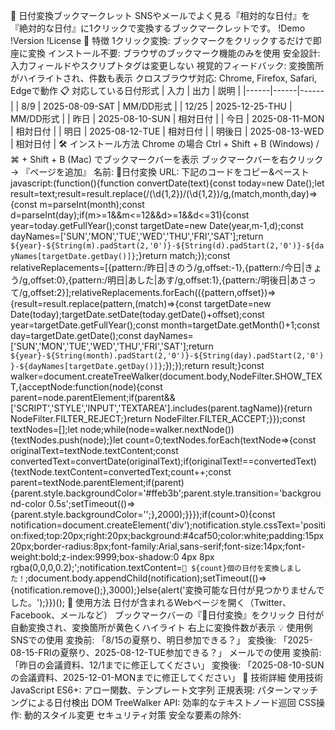 📅 日付変換ブックマークレット
SNSやメールでよく見る『相対的な日付』を『絶対的な日付』に1クリックで変換するブックマークレットです。
!Demo
!Version
!License
🚀 特徴
1クリック変換: ブックマークをクリックするだけで即座に変換
インストール不要: ブラウザのブックマーク機能のみを使用
安全設計: 入力フィールドやスクリプトタグは変更しない
視覚的フィードバック: 変換箇所がハイライトされ、件数も表示
クロスブラウザ対応: Chrome, Firefox, Safari, Edgeで動作
📋 対応している日付形式
| 入力 | 出力 | 説明 |
|------|------|------|
| 8/9 | 2025-08-09-SAT | MM/DD形式 |
| 12/25 | 2025-12-25-THU | MM/DD形式 |
| 昨日 | 2025-08-10-SUN | 相対日付 |
| 今日 | 2025-08-11-MON | 相対日付 |
| 明日 | 2025-08-12-TUE | 相対日付 |
| 明後日 | 2025-08-13-WED | 相対日付 |
🛠️ インストール方法
Chrome の場合
Ctrl + Shift + B (Windows) / ⌘ + Shift + B (Mac) でブックマークバーを表示
ブックマークバーを右クリック → 『ページを追加』
名前: 📅日付変換
URL: 下記のコードをコピー&ペースト
javascript:(function(){function convertDate(text){const today=new Date();let result=text;result=result.replace(/(\d{1,2})\/(\d{1,2})/g,(match,month,day)=>{const m=parseInt(month);const d=parseInt(day);if(m>=1&&m<=12&&d>=1&&d<=31){const year=today.getFullYear();const targetDate=new Date(year,m-1,d);const dayNames=['SUN','MON','TUE','WED','THU','FRI','SAT'];return `${year}-${String(m).padStart(2,'0')}-${String(d).padStart(2,'0')}-${dayNames[targetDate.getDay()]}`;}return match;});const relativeReplacements=[{pattern:/昨日|きのう/g,offset:-1},{pattern:/今日|きょう/g,offset:0},{pattern:/明日|あした|あす/g,offset:1},{pattern:/明後日|あさって/g,offset:2}];relativeReplacements.forEach(({pattern,offset})=>{result=result.replace(pattern,(match)=>{const targetDate=new Date(today);targetDate.setDate(today.getDate()+offset);const year=targetDate.getFullYear();const month=targetDate.getMonth()+1;const day=targetDate.getDate();const dayNames=['SUN','MON','TUE','WED','THU','FRI','SAT'];return `${year}-${String(month).padStart(2,'0')}-${String(day).padStart(2,'0')}-${dayNames[targetDate.getDay()]}`;});});return result;}const walker=document.createTreeWalker(document.body,NodeFilter.SHOW_TEXT,{acceptNode:function(node){const parent=node.parentElement;if(parent&&['SCRIPT','STYLE','INPUT','TEXTAREA'].includes(parent.tagName)){return NodeFilter.FILTER_REJECT;}return NodeFilter.FILTER_ACCEPT;}});const textNodes=[];let node;while(node=walker.nextNode()){textNodes.push(node);}let count=0;textNodes.forEach(textNode=>{const originalText=textNode.textContent;const convertedText=convertDate(originalText);if(originalText!==convertedText){textNode.textContent=convertedText;count++;const parent=textNode.parentElement;if(parent){parent.style.backgroundColor='#ffeb3b';parent.style.transition='background-color 0.5s';setTimeout(()=>{parent.style.backgroundColor='';},2000);}}});if(count>0){const notification=document.createElement('div');notification.style.cssText='position:fixed;top:20px;right:20px;background:#4caf50;color:white;padding:15px 20px;border-radius:8px;font-family:Arial,sans-serif;font-size:14px;font-weight:bold;z-index:9999;box-shadow:0 4px 8px rgba(0,0,0,0.2);';notification.textContent=`📅 ${count}個の日付を変換しました！`;document.body.appendChild(notification);setTimeout(()=>{notification.remove();},3000);}else{alert('変換可能な日付が見つかりませんでした。');}})();
📱 使用方法
日付が含まれるWebページを開く（Twitter、Facebook、メールなど）
ブックマークバーの『📅日付変換』をクリック
日付が自動変換され、変換箇所が黄色くハイライト
右上に変換件数が表示
💡 使用例
SNSでの使用
変換前: 「8/15の夏祭り、明日参加できる？」
変換後: 「2025-08-15-FRIの夏祭り、2025-08-12-TUE参加できる？」
メールでの使用
変換前: 「昨日の会議資料、12/1までに修正してください」
変換後: 「2025-08-10-SUNの会議資料、2025-12-01-MONまでに修正してください」
🔧 技術詳細
使用技術
JavaScript ES6+: アロー関数、テンプレート文字列
正規表現: パターンマッチングによる日付検出
DOM TreeWalker API: 効率的なテキストノード巡回
CSS操作: 動的スタイル変更
セキュリティ対策
安全な要素の除外: <script>, <style>, <input>, <textarea> は変換対象外
入力フィールド保護: ユーザーの入力データは変更しない
エラーハンドリング: 無効な日付は変換しない
🌐 対応ブラウザ
✅ Google Chrome
✅ Mozilla Firefox  
✅ Safari
✅ Microsoft Edge
📊 開発統計
開発時間: 7時間7分
開発日: 2025年8月11日
コード行数: 約100行（圧縮版）
対応日付形式: 6種類
🤝 貢献
プルリクエストやイシューの報告を歓迎します！
このリポジトリをフォーク
フィーチャーブランチを作成 (git checkout -b feature/amazing-feature)
変更をコミット (git commit -m 'Add some amazing feature')
ブランチにプッシュ (git push origin feature/amazing-feature)
プルリクエストを開く
📄 ライセンス
このプロジェクトは MIT ライセンスの下で公開されています。詳細は LICENSE ファイルを参照してください。
📧 連絡先
プロジェクトについて質問がある場合は、イシューを作成してください。
🙏 謝辞
開発アドバイス: Claude.AI
インスピレーション: SNS世代のコンテクスト能力の高さ
***⭐ このプロジェクトが役に立った場合は、スターをつけてください！
